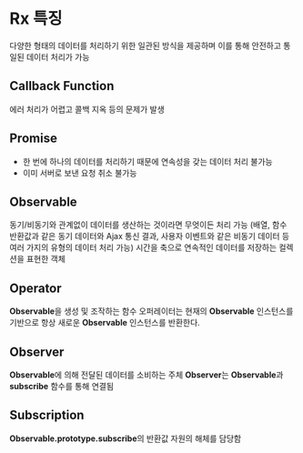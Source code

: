# Rx 특징

다양한 형태의 데이터를 처리하기 위한 일관된 방식을 제공하며 이를 통해 안전하고 통일된 데이터 처리가 가능

## Callback Function

에러 처리가 어렵고 콜백 지옥 등의 문제가 발생

## Promise

- 한 번에 하나의 데이터를 처리하기 때문에 연속성을 갖는 데이터 처리 불가능
- 이미 서버로 보낸 요청 취소 불가능

## Observable

동기/비동기와 관계없이 데이터를 생산하는 것이라면 무엇이든 처리 가능
(배열, 함수 반환값과 같은 동기 데이터와 Ajax 통신 결과, 사용자 이벤트와 같은 비동기 데이터 등 여러 가지의 유형의 데이터 처리 가능)
시간을 축으로 연속적인 데이터를 저장하는 컬렉션을 표현한 객체

## Operator

**Observable**을 생성 및 조작하는 함수
오퍼레이터는 현재의 **Observable** 인스턴스를 기반으로 항상 새로운 **Observable** 인스턴스를 반환한다.

## Observer

**Observable**에 의해 전달된 데이터를 소비하는 주체
**Observer**는 **Observable**과 **subscribe** 함수를 통해 연결됨

## Subscription

**Observable.prototype.subscribe**의 반환값
자원의 해체를 담당함

